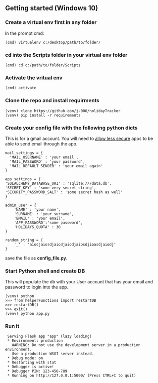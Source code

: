 ## Getting started (Windows 10)

### Create a virtual env first in any folder
In the prompt cmd:
```
(cmd) virtualenv c:/desktop/path/to/folder/
```

### cd into the Scripts folder in your virtual env folder
```
(cmd) cd c:/path/to/folder/Scripts
```

### Activate the vritual env
```
(cmd) activate
```

### Clone the repo and install requirments
```
(venv) clone https://github.com/j-000/holidayTracker
(venv) pip install -r requirements
```

### Create your config file with the following python dicts
This is for a gmail account. You will need to [allow less secure](https://myaccount.google.com/lesssecureapps?pli=1) apps to be able to send email through the app.
```
mail_settings = {
  'MAIL_USERNAME' : 'your email',
  'MAIL_PASSWORD' : 'your password',
  'MAIL_DEFAULT_SENDER' : 'your email again'
}

app_settings = {
'SQLALCHEMY_DATABASE_URI' : 'sqlite:///data.db',
'SECRET_KEY' : 'some very secret string',
'SECURITY_PASSWORD_SALT' : 'some secret hash as well'
}

admin_user = {
    'NAME' : 'your name',
    'SURNAME' : 'your surname',
    'EMAIL' : 'your email',
    'APP_PASSWORD':'some password',
    'HOLIDAYS_QUOTA' : 30
}

random_string = {
    '_' : 'aiodjaiosdjaiodjaiodjaiosdjioasdjaiodj'
}
```

save the file as **config_file.py**.

### Start Python shell and create DB
This will populate the db with your User account that has your email and password to login into the app.
```
(venv) python
>>> from helperFunctions import restartDB
>>> restartDB()
>>> exit()
(venv) python app.py
```

### Run it
```
 Serving Flask app "app" (lazy loading)
 * Environment: production
   WARNING: Do not use the development server in a production environment.
   Use a production WSGI server instead.
 * Debug mode: on
 * Restarting with stat
 * Debugger is active!
 * Debugger PIN: 123-456-789
 * Running on http://127.0.0.1:5000/ (Press CTRL+C to quit)
```
